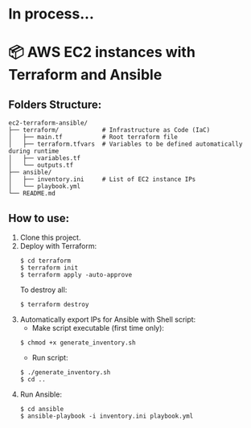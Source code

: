 # In process...
# 📦 AWS EC2 instances with Terraform and Ansible

## Folders Structure:
```
ec2-terraform-ansible/
├── terraform/            # Infrastructure as Code (IaC)
│   ├── main.tf           # Root terraform file
│   ├── terraform.tfvars  # Variables to be defined automatically during runtime
│   ├── variables.tf
│   └── outputs.tf
├── ansible/
│   ├── inventory.ini     # List of EC2 instance IPs
│   └── playbook.yml
└── README.md
```
## How to use:
1. Clone this project.
2. Deploy with Terraform:
    ```
    $ cd terraform
    $ terraform init
    $ terraform apply -auto-approve
    ```
    To destroy all:
    ```
    $ terraform destroy
    ```
3. Automatically export IPs for Ansible with Shell script:
    - Make script executable (first time only):
    ```
    $ chmod +x generate_inventory.sh
    ```
    - Run script:
    ```
    $ ./generate_inventory.sh
    $ cd ..
    ```
4. Run Ansible:
    ```
    $ cd ansible
    $ ansible-playbook -i inventory.ini playbook.yml
    ```
